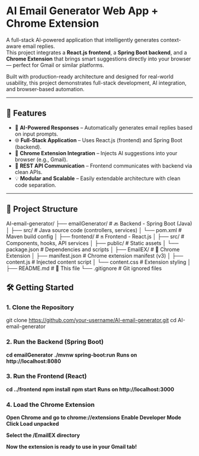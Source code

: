 #  AI Email Generator Web App + Chrome Extension

A full-stack AI-powered application that intelligently generates context-aware email replies.  
This project integrates a **React.js frontend**, a **Spring Boot backend**, and a **Chrome Extension** that brings smart suggestions directly into your browser — perfect for Gmail or similar platforms.

Built with production-ready architecture and designed for real-world usability, this project demonstrates full-stack development, AI integration, and browser-based automation.

---

## 🚀 Features

- 🤖 **AI-Powered Responses** – Automatically generates email replies based on input prompts.
- 🌐 **Full-Stack Application** – Uses React.js (frontend) and Spring Boot (backend).
- 🧩 **Chrome Extension Integration** – Injects AI suggestions into your browser (e.g., Gmail).
- 📡 **REST API Communication** – Frontend communicates with backend via clean APIs.
- 💡 **Modular and Scalable** – Easily extendable architecture with clean code separation.

---

## 📁 Project Structure

AI-email-generator/
├── emailGenerator/ # 🔙 Backend - Spring Boot (Java)
│ ├── src/ # Java source code (controllers, services)
│ └── pom.xml # Maven build config
│
├── frontend/ # 🔛 Frontend - React.js
│ ├── src/ # Components, hooks, API services
│ ├── public/ # Static assets
│ └── package.json # Dependencies and scripts
│
├── EmailEX/ # 🧩 Chrome Extension
│ ├── manifest.json # Chrome extension manifest (v3)
│ ├── content.js # Injected content script
│ └── content.css # Extension styling
│
├── README.md # 📄 This file
└── .gitignore # Git ignored files

## 🛠️ Getting Started

### 1. Clone the Repository
git clone https://github.com/your-username/AI-email-generator.git
cd AI-email-generator

### 2. Run the Backend (Spring Boot)
**cd emailGenerator**
**./mvnw spring-boot:run**
**Runs on http://localhost:8080**

### 3. Run the Frontend (React)
**cd ../frontend**
**npm install**
**npm start**
**Runs on http://localhost:3000**

### 4. Load the Chrome Extension
**Open Chrome and go to chrome://extensions**
**Enable Developer Mode**
**Click Load unpacked**

**Select the /EmailEX directory**

**Now the extension is ready to use in your Gmail tab!**



